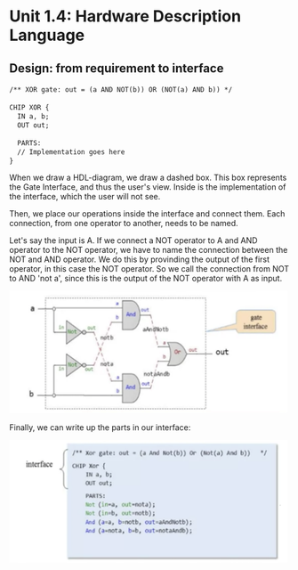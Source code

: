 # Unit 1.4: Hardware Description Language

## Design: from requirement to interface

``` HDL
/** XOR gate: out = (a AND NOT(b)) OR (NOT(a) AND b)) */

CHIP XOR {
  IN a, b;
  OUT out;
  
  PARTS:
  // Implementation goes here
}
```

When we draw a HDL-diagram, we draw a dashed box. This box represents the Gate Interface, and thus the user's view. Inside is the implementation of the interface, which the user will not see.

Then, we place our operations inside the interface and connect them. Each connection, from one operator to another, needs to be named.

Let's say the input is A. If we connect a NOT operator to A and AND operator to the NOT operator, we have to name the connection between the NOT and AND operator. We do this by provinding the output of the first operator, in this case the NOT operator. So we call the connection from NOT to AND 'not a', since this is the output of the NOT operator with A as input.

<img src="https://github.com/Fadarrizz/nand2tetris/blob/master/Week%201/Screenshot%202020-04-18%20at%2011.37.16.png" width="500">

Finally, we can write up the parts in our interface:

<img src="https://github.com/Fadarrizz/nand2tetris/blob/master/Week%201/Screenshot%202020-04-18%20at%2011.41.18.png" width="500">
